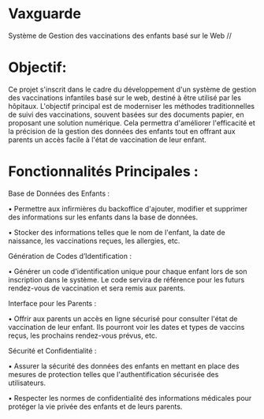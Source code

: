 # Vaxguarde
Système de Gestion des vaccinations des enfants basé sur le Web //

# Objectif:

Ce projet s'inscrit dans le cadre du développement d'un système de gestion des vaccinations infantiles basé sur le web, destiné à être utilisé par les hôpitaux. L'objectif principal est de moderniser les méthodes traditionnelles de suivi des vaccinations, souvent basées sur des documents papier, en proposant une solution numérique. Cela permettra d'améliorer l'efficacité et la précision de la gestion des données des enfants tout en offrant aux parents un accès facile à l'état de vaccination de leur enfant.

# Fonctionnalités Principales :

 Base de Données des Enfants :

•	Permettre aux infirmières du backoffice d'ajouter, modifier et supprimer des informations sur les enfants dans la base de données.

•	Stocker des informations telles que le nom de l'enfant, la date de naissance, les vaccinations reçues, les allergies, etc.

Génération de Codes d’Identification : 

•	Générer un code d'identification unique pour chaque enfant lors de son inscription dans le système. Le code servira de référence pour les futurs rendez-vous de vaccination et sera remis aux parents.


Interface pour les Parents :

•	Offrir aux parents un accès en ligne sécurisé pour consulter l'état de vaccination de leur enfant. Ils pourront voir les dates et types de vaccins reçus, les prochains rendez-vous prévus, etc.

 Sécurité et Confidentialité :
 
•	Assurer la sécurité des données des enfants en mettant en place des mesures de protection telles que l'authentification sécurisée des utilisateurs.

•	Respecter les normes de confidentialité des informations médicales pour protéger la vie privée des enfants et de leurs parents.
